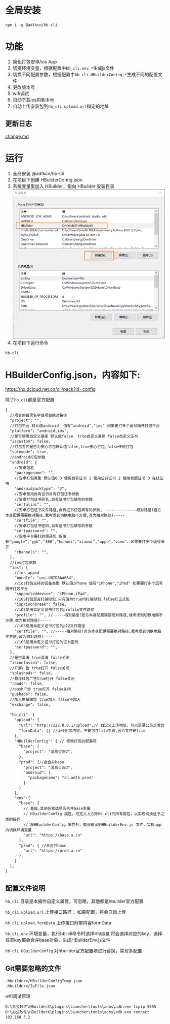 # 全局安装

```
npm i -g @adtkcn/hb-cli
```
# 功能
1. 简化打包安卓/ios App
2. 切换环境变量，根据配置中`hb_cli.env.*`生成js文件
3. 切换不同配置参数，根据配置中`hb_cli.HBuilderConfig.*`生成不同的配置文件
4. 更改版本号
5. wifi调试
6. 自动下载ios包到本地
7. 自动上传安装包到`hb_cli.upload.url`指定的地址

## 更新日志
[change.md](./change.md)

# 运行

1. 全局安装 @adtkcn/hb-cli
2. 在项目下创建 HBuilderConfig.json
3. 系统变量里加入 HBuilder，指向 HBuilder 安装目录
![环境变量](./doc/env.png)
4. 在项目下运行命令
```bash
hb-cli
```

# HBuilderConfig.json，内容如下:

https://hx.dcloud.net.cn/cli/pack?id=config

除了`hb_cli`都是官方配置

```json5
{
  //项目的目录名字或项目绝对路径
  "project": "",
  //打包平台 默认值android  值有"android","ios" 如果要打多个逗号隔开打包平台
  "platform": "android,ios",
  //是否使用自定义基座 默认值false  true自定义基座 false自定义证书
  "iscustom": false,
  //打包方式是否为安心打包默认值false,true安心打包,false传统打包
  "safemode": true,
  //android打包参数
  "android": {
    //安卓包名
    "packagename": "",
    //安卓打包类型 默认值0 0 使用自有证书 1 使用公共证书 2 使用老版证书 3 在线证书
    "androidpacktype": "3",
    //安卓使用自有证书自有打包证书参数
    //安卓打包证书别名,自有证书打包填写的参数
    "certalias": "",
    //安卓打包证书文件路径,自有证书打包填写的参数,  -------------相对路径(官方本身配置需要绝对路径,我考虑到切换电脑不方便,改为相对路径)-----
    "certfile": "",
    //安卓打包证书密码,自有证书打包填写的参数
    "certpassword": "",
    //安卓平台要打的渠道包 取值有"google","yyb","360","huawei","xiaomi","oppo","vivo"，如果要打多个逗号隔开
    "channels": "",
  },
  //ios打包参数
  "ios": {
    //ios appid
    "bundle": "uni.UNID8AA064",
    //ios打包支持的设备类型 默认值iPhone 值有"iPhone","iPad" 如果要打多个逗号隔开打包平台
    "supporteddevice": "iPhone,iPad",
    //iOS打包是否打越狱包,只有值为true时打越狱包,false打正式包
    "isprisonbreak": false,
    //iOS使用自定义证书打包的profile文件路径
    "profile": "", //-----相对路径(官方本身配置需要绝对路径,我考虑到切换电脑不方便,改为相对路径)-----
    //iOS使用自定义证书打包的p12文件路径
    "certfile": "", //-----相对路径(官方本身配置需要绝对路径,我考虑到切换电脑不方便,改为相对路径)-----
    //iOS使用自定义证书打包的证书密码
    "certpassword": "",
  },
  //是否混淆 true混淆 false关闭
  "isconfusion": false,
  //开屏广告 true打开 false关闭
  "splashads": false,
  //悬浮红包广告true打开 false关闭
  "rpads": false,
  //push广告 true打开 false关闭
  "pushads": false,
  //加入换量联盟 true加入 false不加入
  "exchange": false,

  "hb_cli": {
    "upload": {
      "url": "http://127.0.0.1/upload",// 自定义上传地址，可以是蒲公英之类的
      "formData": {} //上传附加内容，不要包含file字段,因为文件是file
    },
    "HBuilderConfig": { // 修改打包的配置项
      "base": {
        "project": "消息订阅2",
      },
      "prod": {//会合并base
        "project": "消息订阅3",
        "android": {
          "packagename": "cn.adtk.prod"
        }
      }
    },
    "env":{
      "base": {
        // 基础,其他任意选项会合并base变量
        // HBuilderConfig 属性，可定义上方除hb_cli的所有属性，以实现切换证书之类的操作
        // 除HBuilderConfig 属性外，都会输出到HBuilderEnv.js 文件，实现app内切换环境变量
        "url": "https://base.a.cn"
      },
      "prod": { //会合并base
        "url": "https://prod.a.cn"
      },
    }
  },
}
```
## 配置文件说明

`hb_cli` 目录是本插件自定义属性，可忽略，其他都是hbuilder官方配置

`hb_cli.upload.url` 上传接口路径： 如果配置，将会自动上传

`hb_cli.upload.formData` 上传接口附带内容formData
 
`hb_cli.env` 环境变量，执行hb-cli命令时选择`环境变量`,将会选择对应的key，选择任意key都会合并base对象，生成HBuilderEnv.js文件

`hb_cli.HBuilderConfig` 对hbuilder官方配置项进行替换，实现多配置



## Git需要忽略的文件
```
.hbuilderx/HBuilderConfigTemp.json
.hbuilderx/IpFile.json
```

wifi调试原理
```
D:\办公软件\HBuilderX\plugins\launcher\tools\adbs\adb.exe tcpip 5555
D:\办公软件\HBuilderX\plugins\launcher\tools\adbs\adb.exe connect 192.168.3.2
```